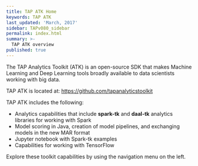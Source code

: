 ```yaml
---
title: TAP ATK Home
keywords: TAP ATK
last_updated: 'March, 2017'
sidebar: TAPv080_sidebar
permalink: index.html
summary: >-
  TAP ATK overview
published: true
---
```


<!-- home page content -->

The TAP Analytics Toolkit (ATK) is an open-source SDK that makes Machine Learning and Deep Learning tools broadly available to data scientists working with big data.

TAP ATK is located at: https://github.com/tapanalyticstoolkit

TAP ATK includes the following:

- Analytics capabilities that include **spark-tk** and **daal-tk** analytics libraries for working with Spark
- Model scoring in Java, creation of model pipelines, and exchanging models in the new MAR format
- Jupyter notebook with Spark-tk examples
- Capabilities for working with TensorFlow

Explore these toolkit capabilities by using the navigation menu on the left.
